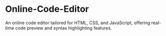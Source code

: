 # Online-Code-Editor
An online code editor tailored for HTML, CSS, and JavaScript, offering real-time code preview and syntax highlighting features.
